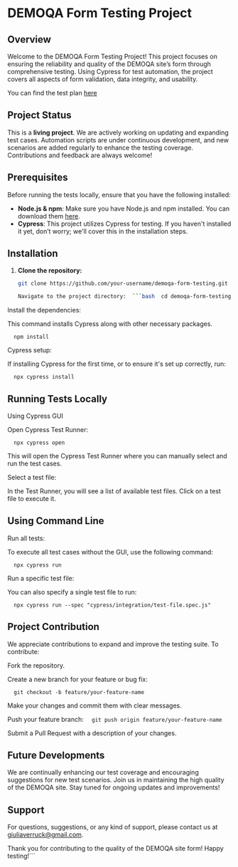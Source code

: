 # DEMOQA Form Testing Project

## Overview

Welcome to the DEMOQA Form Testing Project! This project focuses on ensuring the reliability and quality of the DEMOQA site’s form through comprehensive testing. Using Cypress for test automation, the project covers all aspects of form validation, data integrity, and usability.

You can find the test plan [here](https://docs.google.com/document/d/1OA9RWBxu1CnFRoKqBPUA8HGQDcl0tx-5qc0GuVLuH0s/edit?usp=sharing) 

## Project Status

This is a **living project**. We are actively working on updating and expanding test cases. Automation scripts are under continuous development, and new scenarios are added regularly to enhance the testing coverage. Contributions and feedback are always welcome!

## Prerequisites

Before running the tests locally, ensure that you have the following installed:

- **Node.js & npm**: Make sure you have Node.js and npm installed. You can download them [here](https://nodejs.org/en/).
- **Cypress**: This project utilizes Cypress for testing. If you haven't installed it yet, don’t worry; we'll cover this in the installation steps.

## Installation

1. **Clone the repository:**

   ```bash
   git clone https://github.com/your-username/demoqa-form-testing.git

   Navigate to the project directory:  ```bash  cd demoqa-form-testing   `

Install the dependencies:

This command installs Cypress along with other necessary packages.

`   npm install   `

Cypress setup:

If installing Cypress for the first time, or to ensure it's set up correctly, run:

`   npx cypress install   `

Running Tests Locally
---------------------

Using Cypress GUI

Open Cypress Test Runner:

`   npx cypress open   `

This will open the Cypress Test Runner where you can manually select and run the test cases.

Select a test file:

In the Test Runner, you will see a list of available test files. Click on a test file to execute it.

Using Command Line
------------------

Run all tests:

To execute all test cases without the GUI, use the following command:

`   npx cypress run   `

Run a specific test file:

You can also specify a single test file to run:

`   npx cypress run --spec "cypress/integration/test-file.spec.js"   `

Project Contribution
--------------------

We appreciate contributions to expand and improve the testing suite. To contribute:

Fork the repository.

Create a new branch for your feature or bug fix:

`   git checkout -b feature/your-feature-name   `

Make your changes and commit them with clear messages.

Push your feature branch:
`   git push origin feature/your-feature-name   `

Submit a Pull Request with a description of your changes.

Future Developments
-------------------

We are continually enhancing our test coverage and encouraging suggestions for new test scenarios. Join us in maintaining the high quality of the DEMOQA site. Stay tuned for ongoing updates and improvements!

Support
-------

For questions, suggestions, or any kind of support, please contact us at giuliaverruck@gmail.com.

Thank you for contributing to the quality of the DEMOQA site form! Happy testing!\`\`\`

